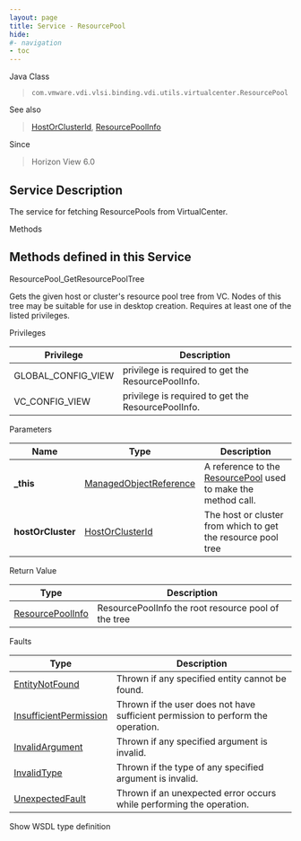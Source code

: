 ```yaml
---
layout: page
title: Service - ResourcePool
hide:
#- navigation
- toc
---
```








Java Class
> `com.vmware.vdi.vlsi.binding.vdi.utils.virtualcenter.ResourcePool`

See also
> [HostOrClusterId](vdi.entity.HostOrClusterId.md), [ResourcePoolInfo](vdi.utils.virtualcenter.ResourcePool.ResourcePoolInfo.md)

Since
> Horizon View 6.0





## Service Description

The service for fetching ResourcePools from VirtualCenter.

Methods

Methods defined in this Service
---
ResourcePool_GetResourcePoolTree




Gets the given host or cluster's resource pool tree from VC. Nodes of this tree may be suitable for use in desktop creation. Requires at least one of the listed privileges.

Privileges

Privilege |  Description
---|---
GLOBAL_CONFIG_VIEW|  privilege is required to get the ResourcePoolInfo.
VC_CONFIG_VIEW|  privilege is required to get the ResourcePoolInfo.



Parameters

Name| Type| Description
---|---|---
**_this**| [ManagedObjectReference](vmodl.ManagedObjectReference.md)|  A reference to the [ResourcePool](vdi.utils.virtualcenter.ResourcePool.md) used to make the method call.
**hostOrCluster**| [HostOrClusterId](vdi.entity.HostOrClusterId.md)|  The host or cluster from which to get the resource pool tree




Return Value

Type |  Description
---|---
[ResourcePoolInfo](vdi.utils.virtualcenter.ResourcePool.ResourcePoolInfo.md)| ResourcePoolInfo the root resource pool of the tree



Faults

Type |  Description
---|---
[EntityNotFound](vdi.fault.EntityNotFound.md)| Thrown if any specified entity cannot be found.
[InsufficientPermission](vdi.fault.InsufficientPermission.md)| Thrown if the user does not have sufficient permission to perform the operation.
[InvalidArgument](vdi.fault.InvalidArgument.md)| Thrown if any specified argument is invalid.
[InvalidType](vdi.fault.InvalidType.md)| Thrown if the type of any specified argument is invalid.
[UnexpectedFault](vdi.fault.UnexpectedFault.md)| Thrown if an unexpected error occurs while performing the operation.

Show WSDL type definition












 
